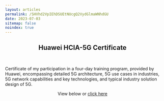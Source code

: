 ```yaml
---
layout: articles
permalink: /SHVhd2VpIEhDSUEtNUcgQ2VydGlmaWNhdGU
date: 2023-07-03
sitemap: false
noindex: true
---
```


<h2 style="text-align:center;">Huawei HCIA-5G Certificate</h2>

<br>

Certificate of my participation in a four-day training program, provided by Huawei, 
encompassing detailed 5G architecture, 5G use cases in industries, 5G network capabilities 
and key technologies, and typical industry solution design of 5G.



<p style="text-align:center;">View below or <a href="{{ site.url }}{{ site.baseurl }}/assets/pdf/huawei_5g_certificate.pdf">
click here</a></p>

<div style="text-align: center; margin-top: -10px">
<object data="{{ site.url }}{{ site.baseurl }}/assets/pdf/huawei_5g_certificate.pdf" width="100%" height="1080" type="application/pdf"></object>
</div>